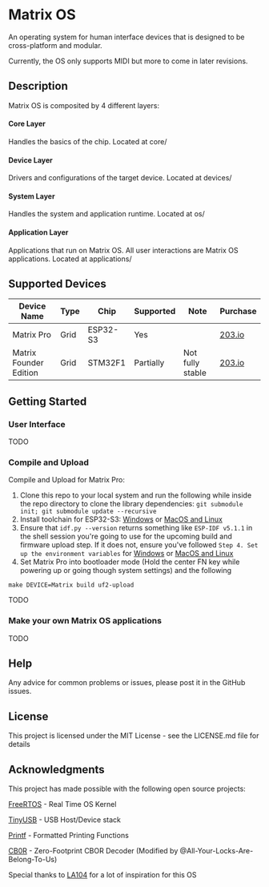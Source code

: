 # Matrix OS

An operating system for human interface devices that is designed to be cross-platform and modular.

Currently, the OS only supports MIDI but more to come in later revisions.

## Description
Matrix OS is composited by 4 different layers:
#### Core Layer
Handles the basics of the chip. Located at core/
#### Device Layer
Drivers and configurations of the target device. Located at devices/
#### System Layer
Handles the system and application runtime. Located at os/
#### Application Layer
Applications that run on Matrix OS. All user interactions are Matrix OS applications. Located at applications/ 

## Supported Devices
| Device Name            | Type | Chip     | Supported | Note              | Purchase                                       |
|------------------------|------|----------|-----------|-------------------|------------------------------------------------|
| Matrix Pro             | Grid | ESP32-S3 | Yes       |                   | [203.io](https://203.io/products/matrix-pro-pre-order)   |
| Matrix Founder Edition | Grid | STM32F1  | Partially | Not fully stable | [203.io](https://203.io/products/matrix-founder-edition) |


## Getting Started
### User Interface
   TODO
### Compile and Upload
   Compile and Upload for Matrix Pro:
   1. Clone this repo to your local system and run the following while inside the repo directory to clone the library dependencies: `git submodule init; git submodule update --recursive`
   2. Install toolchain for ESP32-S3: [Windows](https://docs.espressif.com/projects/esp-idf/en/stable/esp32s3/get-started/windows-setup.html) or [MacOS and Linux](https://docs.espressif.com/projects/esp-idf/en/stable/esp32s3/get-started/linux-macos-setup.html)
   3. Ensure that `idf.py --version` returns something like `ESP-IDF v5.1.1` in the shell session you're going to use for the upcoming build and firmware upload step. If it does not, ensure you've followed `Step 4. Set up the environment variables` for [Windows](https://docs.espressif.com/projects/esp-idf/en/stable/esp32s3/get-started/windows-setup.html#launching-esp-idf-environment) or [MacOS and Linux](https://docs.espressif.com/projects/esp-idf/en/stable/esp32s3/get-started/linux-macos-setup.html#step-4-set-up-the-environment-variables)
   3. Set Matrix Pro into bootloader mode (Hold the center FN key while powering up or going though system settings) and the following
   ```
   make DEVICE=Matrix build uf2-upload
   ```
   TODO
### Make your own Matrix OS applications
   TODO
   
## Help

Any advice for common problems or issues, please post it in the GitHub issues.

## License

This project is licensed under the MIT License - see the LICENSE.md file for details

## Acknowledgments
This project has made possible with the following open source projects:

[FreeRTOS](https://github.com/FreeRTOS/FreeRTOS-Kernel) - Real Time OS Kernel 

[TinyUSB](https://github.com/hathach/tinyusb) - USB Host/Device stack

[Printf](https://github.com/eyalroz/printf/) - Formatted Printing Functions

[CB0R](https://github.com/quartzjer/cb0r) -  Zero-Footprint CBOR Decoder (Modified by @All-Your-Locks-Are-Belong-To-Us)

Special thanks to [LA104](https://github.com/gabonator/LA104) for a lot of inspiration for this OS
